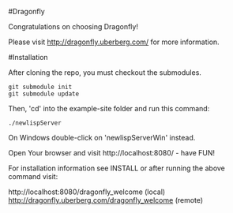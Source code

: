 #Dragonfly

Congratulations on choosing Dragonfly!

Please visit http://dragonfly.uberberg.com/ for more information.

#Installation

After cloning the repo, you must checkout the submodules.

	git submodule init
	git submodule update

Then, 'cd' into the example-site folder and run this command:

	./newlispServer

On Windows double-click on 'newlispServerWin' instead.

Open Your browser and visit http://localhost:8080/ - have FUN!

For installation information see INSTALL or after running
the above command visit:

http://localhost:8080/dragonfly_welcome (local)
http://dragonfly.uberberg.com/dragonfly_welcome (remote)
